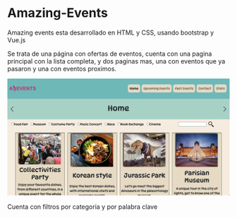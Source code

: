 # Amazing-Events

Amazing events esta desarrollado en HTML y CSS, usando bootstrap y Vue.js

Se trata de una página con ofertas de eventos, cuenta con una pagina principal con la lista completa, y dos paginas mas, una con eventos que ya pasaron y una con eventos proximos.

 ![inicio](https://raw.githubusercontent.com/MRDoming/Amazing-Events/main/MARIA_DOMINGUEZ_MOD2_TASK4-VUE/assets/img/a-inicio.png)


Cuenta con filtros por categoria y por palabra clave
